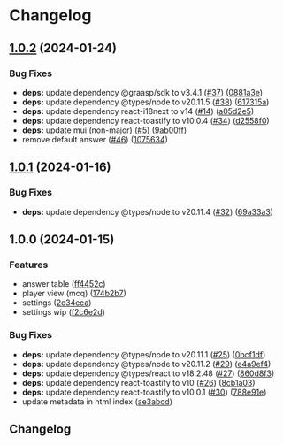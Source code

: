# Changelog

## [1.0.2](https://github.com/graasp/graasp-app-multiple-choice-question/compare/v1.0.1...v1.0.2) (2024-01-24)


### Bug Fixes

* **deps:** update dependency @graasp/sdk to v3.4.1 ([#37](https://github.com/graasp/graasp-app-multiple-choice-question/issues/37)) ([0881a3e](https://github.com/graasp/graasp-app-multiple-choice-question/commit/0881a3ec4291e7d18c4093c5b566357021c25e73))
* **deps:** update dependency @types/node to v20.11.5 ([#38](https://github.com/graasp/graasp-app-multiple-choice-question/issues/38)) ([617315a](https://github.com/graasp/graasp-app-multiple-choice-question/commit/617315af0c729fe4787ee236342f47e926fbca1b))
* **deps:** update dependency react-i18next to v14 ([#14](https://github.com/graasp/graasp-app-multiple-choice-question/issues/14)) ([a05d2e5](https://github.com/graasp/graasp-app-multiple-choice-question/commit/a05d2e5c01fe306ee559c14169b63d5ed567e088))
* **deps:** update dependency react-toastify to v10.0.4 ([#34](https://github.com/graasp/graasp-app-multiple-choice-question/issues/34)) ([d2558f0](https://github.com/graasp/graasp-app-multiple-choice-question/commit/d2558f0c25988f91ecd26ddc2527daada3441ff7))
* **deps:** update mui (non-major) ([#5](https://github.com/graasp/graasp-app-multiple-choice-question/issues/5)) ([9ab00ff](https://github.com/graasp/graasp-app-multiple-choice-question/commit/9ab00ff0929207154bcfc9f5d212c89cbde140db))
* remove default answer ([#46](https://github.com/graasp/graasp-app-multiple-choice-question/issues/46)) ([1075634](https://github.com/graasp/graasp-app-multiple-choice-question/commit/1075634a83648faa0ecc3cc38ff42ef1b09dc5b4))

## [1.0.1](https://github.com/graasp/graasp-app-multiple-choice-question/compare/v1.0.0...v1.0.1) (2024-01-16)


### Bug Fixes

* **deps:** update dependency @types/node to v20.11.4 ([#32](https://github.com/graasp/graasp-app-multiple-choice-question/issues/32)) ([69a33a3](https://github.com/graasp/graasp-app-multiple-choice-question/commit/69a33a3289486a9770b6c430e10f5fc350c33389))

## 1.0.0 (2024-01-15)


### Features

* answer table ([ff4452c](https://github.com/graasp/graasp-app-multiple-choice-question/commit/ff4452cf8ce18d02ab1eee575f5ce7cafbba569c))
* player view (mcq) ([174b2b7](https://github.com/graasp/graasp-app-multiple-choice-question/commit/174b2b78ab4d69f3bdce2583fe10706509fc7297))
* settings ([2c34eca](https://github.com/graasp/graasp-app-multiple-choice-question/commit/2c34eca21597f7b8b7341efdac7a7c518bd0852c))
* settings wip ([f2c6e2d](https://github.com/graasp/graasp-app-multiple-choice-question/commit/f2c6e2d75ef374dfd1b1461572c8daf4ab878243))


### Bug Fixes

* **deps:** update dependency @types/node to v20.11.1 ([#25](https://github.com/graasp/graasp-app-multiple-choice-question/issues/25)) ([0bcf1df](https://github.com/graasp/graasp-app-multiple-choice-question/commit/0bcf1dfd7892a766af3f7eeca7da54ec14993192))
* **deps:** update dependency @types/node to v20.11.2 ([#29](https://github.com/graasp/graasp-app-multiple-choice-question/issues/29)) ([e4a9ef4](https://github.com/graasp/graasp-app-multiple-choice-question/commit/e4a9ef4e70896745a532918c1a428eacd27309de))
* **deps:** update dependency @types/react to v18.2.48 ([#27](https://github.com/graasp/graasp-app-multiple-choice-question/issues/27)) ([860d8f3](https://github.com/graasp/graasp-app-multiple-choice-question/commit/860d8f37e67105e21fb8b7a5102cfa69b6d61611))
* **deps:** update dependency react-toastify to v10 ([#26](https://github.com/graasp/graasp-app-multiple-choice-question/issues/26)) ([8cb1a03](https://github.com/graasp/graasp-app-multiple-choice-question/commit/8cb1a03366d200ef26eec03183642143b720525e))
* **deps:** update dependency react-toastify to v10.0.1 ([#30](https://github.com/graasp/graasp-app-multiple-choice-question/issues/30)) ([788e91e](https://github.com/graasp/graasp-app-multiple-choice-question/commit/788e91e8949dd68ce9efee0099bc2d07386d49e4))
* update metadata in html index ([ae3abcd](https://github.com/graasp/graasp-app-multiple-choice-question/commit/ae3abcd69a733fd8fa479bdeab862acfcdfc046b))

## Changelog

